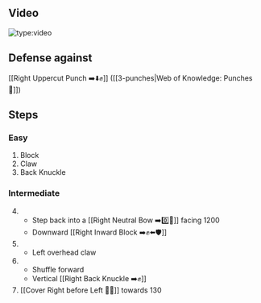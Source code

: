 ## Video

![type:video](https://www.youtube.com/embed/IXZ6kr4VHQw?start=355&end=368)

## Defense against

[[Right Uppercut Punch ➡️⬇️✊]] ([[3-punches|Web of Knowledge: Punches 👊]])

## Steps

### Easy

1. Block
2. Claw
3. Back Knuckle

### Intermediate

4.  - Step back into a [[Right Neutral Bow ➡️0️⃣🦶]] facing 1200
    - Downward [[Right Inward Block ➡️✊⬅️🛡️]]
5.  - Left overhead claw
6.  - Shuffle forward
    - Vertical [[Right Back Knuckle ➡️✊]]
7. [[Cover Right before Left 🦶🔄]] towards 130
